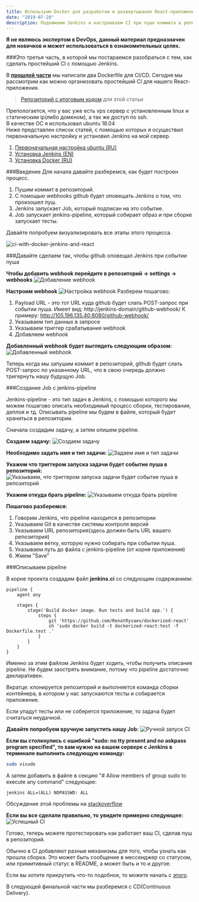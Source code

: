 ```yaml
---
title: Используем Docker для разработки и развертывания React-приложений. Часть 3.
date: "2019-07-28"
description: Поднимаем Jenkins и настраиваем CI при пуше коммита в репозиторий.
---
```


<b>Я не являюсь экспертом в DevOps, данный материал предназначен для новичков
и может использоваться в ознакомительных целях.</b>

###Это третья часть, в которой мы постараемся разобраться с тем, как сделать простейший CI с помощью Jenkins.

В <b>[прошлой части](https://rysaev.dev/react-ci-cd-2/)</b> мы написали два Dockerfile для CI/CD.
Сегодня мы рассмотрим как можно организовать простейший CI для нашего React-приложения.  

> [Репозиторий с итоговым кодом](https://github.com/RenatRysaev/dockerized-react/tree/react-ci-cd-3) для этой статьи

Препологается, что у вас уже есть vps сервер с установленным linux и статическим ip(либо доменом),
а так же доступ по ssh.  
В качестве ОС я использовал ubuntu 18.04  
Ниже представлен список статей, с помощью которых я осуществил первоначальную настройку
и установил Jenkins на мой сервер.

1) [Первоначальная настройка ubuntu (RU)](https://www.digitalocean.com/community/tutorials/ubuntu-18-04-ru)
2) [Установка Jenkins (EN)](https://linuxize.com/post/how-to-install-jenkins-on-ubuntu-18-04/)
3) [Установка Docker (RU)](https://www.digitalocean.com/community/tutorials/docker-ubuntu-18-04-1-ru)

###Введение 
Для начала давайте разберемся, как будет построен процесс.  

1) Пушим коммит в репозиторий.
2) С помощью webhooks github будет оповещать Jenkins о том, что произошел пуш.
3) Jenkins запускает Job, который подписан на это событие.
4) Job запускает jenkins-pipeline, который собирает образ и при сборке запускает тесты.

Давайте попробуем визуализировать все этапы этого процесса.

![ci-with-docker-jenkins-and-react](./react-ci.png)

###Давайте сделаем так, чтобы github оповещал Jenkins при событии пуша

<b>Чтобы добавить webhook перейдите в репозиторий -> settings -> webhooks</b>
![Добавление webhook](./add-webhook-1.png)

<b>Настроим webhook</b>
![Настройка webhook](./add-webhook-2.png)
Разберем пошагово:
1) Payload URL - это тот URL куда github будет слать POST-запрос при событии пуша.
Имеет вид: http://jenkins-domain/github-webhook/
К примеру: http://105.196.135.40:8080/github-webhook/
2) Указываем тип данных в запросе
3) Указываем триггер срабатывания webhook
4) Добавляем webhook

<b>Добавленный webhook будет выглядеть следующим образом:</b>
![Добавленный webhook](./add-webhook-3.png)

Теперь когда мы запушим коммит в репозиторий, github будет слать POST-запрос по указанному URL,
что в свою очередь должно тригернуть нашу будущую Job.


###Создание Job с jenkins-pipeline

Jenkins-pipeline - это тип задач в Jenkins, с помощью которого мы можем пошагово описать
необходимый процесс сборки, тестирования, деплоя и тд.
Описывать pipeline мы будем в файле, который будет храниться в репозитории.

Сначала создадим задачу, а затем опишем pipeline.

<b>Создаем задачу:</b>
![Создаем задачу](./add-job-1.png)

<b>Необходимо задать имя и тип задачи:</b>
![Задаем имя и тип задачи](./add-job-2.png)

<b>Укажем что триггером запуска задачи будет событие пуша в репозиторий:</b>
![Указываем, что триггером запуска задачи будет событие пуша в репозиторий](./add-job-3.png)

<b>Укажем откуда брать pipeline:</b>
![Указываем откуда брать pipeline](./add-job-4.png)

<b>Пошагово разберемся:</b>
1) Говорим Jenkins, что pipeline находится в репозитории
2) Указываем Git в качестве системы контроля версий
3) Указываем URL репозитория(здесь должен быть URL вашего репозитория)
4) Указываем ветку, которую нужно собирать при событии пуша.
5) Указываем путь до файла с jenkins-pipeline (от корня приложения)
6) Жмем "Save"

###Описываем pipeline

В корне проекта создадим файл <b>jenkins.ci</b> со следующим содержанием:

```Jenkinsfile
pipeline {
    agent any

    stages {
        stage('Build docker image. Run tests and build app.') {
            steps {
                git 'https://github.com/RenatRysaev/dockerized-react'
                sh 'sudo docker build -t dockerized-react:test -f Dockerfile.test .'
            }
        }
    }
}
```

Именно за этим файлом Jenkins будет ходить, чтобы получить описание pipeline.
Не будем заострять внимание, потому что pipeline достаточно декларативен.  

Вкратце: клонируется репозиторий и выполняется команда сборки контейнера,
в котором у нас запускаются тесты и собирается приложение.  

Если упадут тесты или не соберется приложение, то задача будет считаться неудачной.

<b>Давайте попробуем вручную запустить нашу Job:</b>
![Ручной запуск CI](./manual-run-ci.png)

<b>Если вы столкнулись с ошибкой "sudo: no tty present and no askpass program specified",
то вам нужно на вашем сервере с Jenkins в терминале выполнить следующую команду:</b>

```bash
sudo visudo
```

А затем добавить в файле в секцию "# Allow members of group sudo to execute any command" следующее:
```
jenkins ALL=(ALL) NOPASSWD: ALL
```

Обсуждение этой проблемы на [stackoverflow](https://stackoverflow.com/questions/37603621/jenkins-sudo-no-tty-present-and-no-askpass-program-specified-with-nopasswd)

<b>Если вы все сделали правильно, то увидите примерно следующее:</b>
![Успешный CI](./successful-ci.png)

Готово, теперь можете протестировать как работает ваш CI, сделав пуш в репозиторий.

Обычно в CI добавляют разные механизмы для того, чтобы узнать как прошла сборка.
Это может быть сообщение в мессенджер со статусом, или примитивный статус в README,
а может быть и то и другое.

Если вы хотите прикрутить что-то подобное, то можете начать с [этого](https://www.youtube.com/watch?v=clQEdNdOBm0).

В следующей финальной части мы разберемся с CD(Continuous Delivery).
